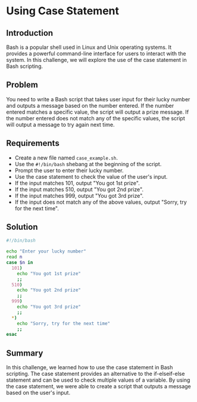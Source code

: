 # Using Case Statement

## Introduction

Bash is a popular shell used in Linux and Unix operating systems. It provides a powerful command-line interface for users to interact with the system. In this challenge, we will explore the use of the case statement in Bash scripting.

## Problem

You need to write a Bash script that takes user input for their lucky number and outputs a message based on the number entered. If the number entered matches a specific value, the script will output a prize message. If the number entered does not match any of the specific values, the script will output a message to try again next time.

## Requirements

- Create a new file named `case_example.sh`.
- Use the `#!/bin/bash` shebang at the beginning of the script.
- Prompt the user to enter their lucky number.
- Use the case statement to check the value of the user's input.
- If the input matches 101, output "You got 1st prize".
- If the input matches 510, output "You got 2nd prize".
- If the input matches 999, output "You got 3rd prize".
- If the input does not match any of the above values, output "Sorry, try for the next time".

## Solution

```bash
#!/bin/bash

echo "Enter your lucky number"
read n
case $n in
  101)
    echo "You got 1st prize"
    ;;
  510)
    echo "You got 2nd prize"
    ;;
  999)
    echo "You got 3rd prize"
    ;;
  *)
    echo "Sorry, try for the next time"
    ;;
esac
```

## Summary

In this challenge, we learned how to use the case statement in Bash scripting. The case statement provides an alternative to the if-elseif-else statement and can be used to check multiple values of a variable. By using the case statement, we were able to create a script that outputs a message based on the user's input.
